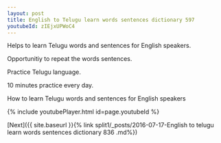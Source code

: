 ```yaml
---
layout: post
title: English to Telugu learn words sentences dictionary 597 
youtubeId: zIEjxUPWoC4
---
```

 
 
Helps to learn Telugu words and sentences for English speakers.

Opportunitiy to repeat the words sentences. 

Practice Telugu language. 
 
10 minutes practice every day. 
 
How to learn Telugu words and sentences for English speakers 
 
{% include youtubePlayer.html id=page.youtubeId %}
 
 
[Next]({{ site.baseurl }}{% link  split1/_posts/2016-07-17-English to telugu learn words sentences dictionary 836 .md%})
 
